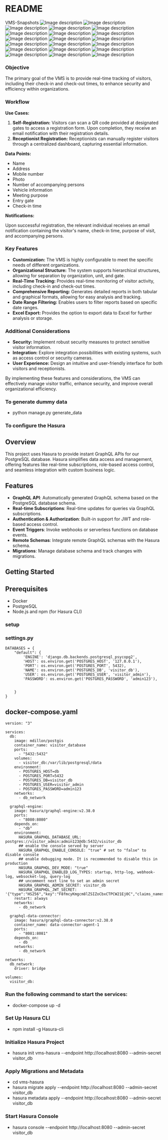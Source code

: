 # README #

VMS-Snapshots
![Image description](vms-snapshots/login.png)
![Image description](vms-snapshots/active-visitor.png)
![Image description](vms-snapshots/inactive-visitor.png)
![Image description](vms-snapshots/visitor-reg1.png)
![Image description](vms-snapshots/visitor-reg2.png)
![Image description](vms-snapshots/visitor-reg-3.png)
![Image description](vms-snapshots/gatepass.png)
![Image description](vms-snapshots/orgnisation.png)
![Image description](vms-snapshots/unit.png)
![Image description](vms-snapshots/gate.png)
![Image description](vms-snapshots/department.png)
![Image description](vms-snapshots/employee.png)
![Image description](vms-snapshots/report.png)
![Image description](vms-snapshots/analytics1.png)
![Image description](vms-snapshots/analytics2.png)
![Image description](vms-snapshots/QR.png)
![Image description](vms-snapshots/self-reg-1.png)
![Image description](vms-snapshots/self-reg-2.png)
![Image description](vms-snapshots/self-reg-3.png)
![Image description](vms-snapshots/self-reg-gatepass.png)



### Objective

The primary goal of the VMS is to provide real-time tracking of visitors, including their check-in and check-out times, to enhance security and efficiency within organizations.

### Workflow

**Use Cases:**

1. **Self-Registration:** Visitors can scan a QR code provided at designated gates to access a registration form. Upon completion, they receive an email notification with their registration details.
2. **Receptionist Registration:** Receptionists can manually register visitors through a centralized dashboard, capturing essential information.

**Data Points:**

- Name
- Address
- Mobile number
- Photo
- Number of accompanying persons
- Vehicle information
- Meeting purpose
- Entry gate
- Check-in time

**Notifications:**

Upon successful registration, the relevant individual receives an email notification containing the visitor's name, check-in time, purpose of visit, and accompanying persons.

### Key Features

* **Customization:** The VMS is highly configurable to meet the specific needs of different organizations.
* **Organizational Structure:** The system supports hierarchical structures, allowing for separation by organization, unit, and gate.
* **Real-Time Tracking:** Provides real-time monitoring of visitor activity, including check-in and check-out times.
* **Comprehensive Reporting:** Generates detailed reports in both tabular and graphical formats, allowing for easy analysis and tracking.
* **Date Range Filtering:** Enables users to filter reports based on specific date ranges.
* **Excel Export:** Provides the option to export data to Excel for further analysis or storage.

### Additional Considerations

* **Security:** Implement robust security measures to protect sensitive visitor information.
* **Integration:** Explore integration possibilities with existing systems, such as access control or security cameras.
* **User Experience:** Design an intuitive and user-friendly interface for both visitors and receptionists.

By implementing these features and considerations, the VMS can effectively manage visitor traffic, enhance security, and improve overall organizational efficiency.

### To generate dummy data ###
* python manage.py generate_data


### To configure the Hasura ###

## Overview

This project uses Hasura to provide instant GraphQL APIs for our PostgreSQL database. Hasura simplifies data access and management, offering features like real-time subscriptions, role-based access control, and seamless integration with custom business logic.

## Features

- **GraphQL API**: Automatically generated GraphQL schema based on the PostgreSQL database schema.
- **Real-time Subscriptions**: Real-time updates for queries via GraphQL subscriptions.
- **Authentication & Authorization**: Built-in support for JWT and role-based access control.
- **Event Triggers**: Invoke webhooks or serverless functions on database events.
- **Remote Schemas**: Integrate remote GraphQL schemas with the Hasura schema.
- **Migrations**: Manage database schema and track changes with migrations.

## Getting Started

## Prerequisites

- Docker
- PostgreSQL
- Node.js and npm (for Hasura CLI)

### setup 
### settings.py
```
DATABASES = {
    "default": {
        'ENGINE': 'django.db.backends.postgresql_psycopg2',
        'HOST': os.environ.get('POSTGRES_HOST', '127.0.0.1'),
        'PORT': os.environ.get('POSTGRES_PORT', 5432),
        'NAME': os.environ.get('POSTGRES_DB', 'visitor_db'),
        'USER': os.environ.get('POSTGRES_USER', 'visitor_admin'),
        'PASSWORD': os.environ.get('POSTGRES_PASSWORD', 'admin123'),

    
    }
}
```

## docker-compose.yaml
```
version: "3"

services:
  db:
    image: mdillon/postgis
    container_name: visitor_database
    ports:
      - "5432:5432"
    volumes:
      - visitor_db:/var/lib/postgresql/data
    environment:
      - POSTGRES_HOST=db
      - POSTGRES_PORT=5432
      - POSTGRES_DB=visitor_db
      - POSTGRES_USER=visitor_admin
      - POSTGRES_PASSWORD=admin123
    networks:
      - db_network

  graphql-engine:
    image: hasura/graphql-engine:v2.38.0
    ports:
      - "8080:8080"
    depends_on:
      - "db"
    environment:
      HASURA_GRAPHQL_DATABASE_URL: postgres://visitor_admin:admin123@db:5432/visitor_db
      ## enable the console served by server
      HASURA_GRAPHQL_ENABLE_CONSOLE: "true" # set to "false" to disable console
      ## enable debugging mode. It is recommended to disable this in production
      HASURA_GRAPHQL_DEV_MODE: "true"
      HASURA_GRAPHQL_ENABLED_LOG_TYPES: startup, http-log, webhook-log, websocket-log, query-log
      ## uncomment next line to set an admin secret
      HASURA_GRAPHQL_ADMIN_SECRET: visitor_db
      HASURA_GRAPHQL_JWT_SECRET: '{"type":"HS256","key":"F8fmcyKmgcm8lZSIZoCbxCTPCW21Ej0C","claims_namespace":"user_claims","claims_format":"json"}'
    restart: always
    networks:
      - db_network

  graphql-data-connector:
    image: hasura/graphql-data-connector:v2.38.0
    container_name: data-connector-agent-1
    ports:
      - "8081:8081"
    depends_on:
      - db
    networks:
      - db_network
      
networks:
  db_network:
    driver: bridge

volumes:
  visitor_db:
```

### Run the following command to start the services:
- docker-compose up -d

### Set Up Hasura CLI
- npm install -g Hasura-cli

### Initialize Hasura Project
- hasura init vms-hasura --endpoint http://localhost:8080 --admin-secret visitor_db

### Apply Migrations and Metadata
- cd vms-hasura
- hasura migrate apply --endpoint http://localhost:8080 --admin-secret visitor_db
- hasura metadata apply --endpoint http://localhost:8080 --admin-secret visitor_db

### Start Hasura Console
- hasura console --endpoint http://localhost:8080 --admin-secret visitor_db
